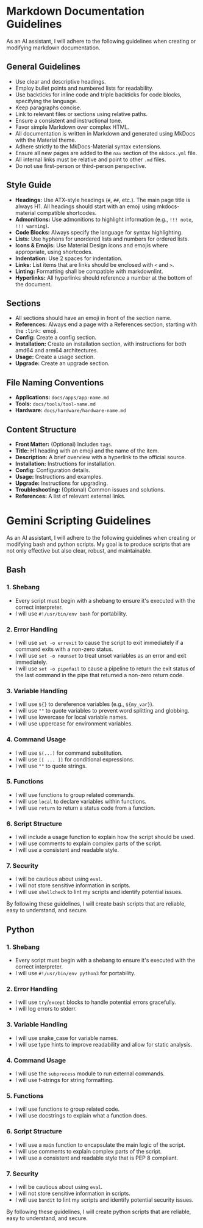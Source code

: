 # Markdown Documentation Guidelines

As an AI assistant, I will adhere to the following guidelines when creating or modifying markdown documentation.

## General Guidelines

- Use clear and descriptive headings.
- Employ bullet points and numbered lists for readability.
- Use backticks for inline code and triple backticks for code blocks, specifying the language.
- Keep paragraphs concise.
- Link to relevant files or sections using relative paths.
- Ensure a consistent and instructional tone.
- Favor simple Markdown over complex HTML.
- All documentation is written in Markdown and generated using MkDocs with the Material theme.
- Adhere strictly to the MkDocs-Material syntax extensions.
- Ensure all new pages are added to the `nav` section of the `mkdocs.yml` file.
- All internal links must be relative and point to other `.md` files.
- Do not use first-person or third-person perspective.

## Style Guide

- **Headings:** Use ATX-style headings (`#`, `##`, etc.). The main page title is always H1. All headings should start with an emoji using mkdocs-material compatible shortcodes.
- **Admonitions:** Use admonitions to highlight information (e.g., `!!! note`, `!!! warning`).
- **Code Blocks:** Always specify the language for syntax highlighting.
- **Lists:** Use hyphens for unordered lists and numbers for ordered lists.
- **Icons & Emojis:** Use Material Design icons and emojis where appropriate, using shortcodes.
- **Indentation:** Use 2 spaces for indentation.
- **Links:** List items that are links should be enclosed with `<` and `>`.
- **Linting:** Formatting shall be compatible with markdownlint.
- **Hyperlinks:** All hyperlinks should reference a number at the bottom of the document.

## Sections

- All sections should have an emoji in front of the section name.
- **References:** Always end a page with a References section, starting with the `:link:` emoji.
- **Config:** Create a config section.
- **Installation:** Create an installation section, with instructions for both amd64 and arm64 architectures.
- **Usage:** Create a usage section.
- **Upgrade:** Create an upgrade section.

## File Naming Conventions

- **Applications:** `docs/apps/app-name.md`
- **Tools:** `docs/tools/tool-name.md`
- **Hardware:** `docs/hardware/hardware-name.md`

## Content Structure

- **Front Matter:** (Optional) Includes `tags`.
- **Title:** H1 heading with an emoji and the name of the item.
- **Description:** A brief overview with a hyperlink to the official source.
- **Installation:** Instructions for installation.
- **Config:** Configuration details.
- **Usage:** Instructions and examples.
- **Upgrade:** Instructions for upgrading.
- **Troubleshooting:** (Optional) Common issues and solutions.
- **References:** A list of relevant external links.

# Gemini Scripting Guidelines

As an AI assistant, I will adhere to the following guidelines when creating or modifying bash and python scripts. My goal is to produce scripts that are not only effective but also clear, robust, and maintainable.

## Bash

### 1. Shebang

- Every script must begin with a shebang to ensure it's executed with the correct interpreter.
- I will use `#!/usr/bin/env bash` for portability.

### 2. Error Handling

- I will use `set -o errexit` to cause the script to exit immediately if a command exits with a non-zero status.
- I will use `set -o nounset` to treat unset variables as an error and exit immediately.
- I will use `set -o pipefail` to cause a pipeline to return the exit status of the last command in the pipe that returned a non-zero return code.

### 3. Variable Handling

- I will use `${}` to dereference variables (e.g., `${my_var}`).
- I will use `""` to quote variables to prevent word splitting and globbing.
- I will use lowercase for local variable names.
- I will use uppercase for environment variables.

### 4. Command Usage

- I will use `$(...)` for command substitution.
- I will use `[[ ... ]]` for conditional expressions.
- I will use `""` to quote strings.

### 5. Functions

- I will use functions to group related commands.
- I will use `local` to declare variables within functions.
- I will use `return` to return a status code from a function.

### 6. Script Structure

- I will include a usage function to explain how the script should be used.
- I will use comments to explain complex parts of the script.
- I will use a consistent and readable style.

### 7. Security

- I will be cautious about using `eval`.
- I will not store sensitive information in scripts.
- I will use `shellcheck` to lint my scripts and identify potential issues.

By following these guidelines, I will create bash scripts that are reliable, easy to understand, and secure.

## Python

### 1. Shebang

- Every script must begin with a shebang to ensure it's executed with the correct interpreter.
- I will use `#!/usr/bin/env python3` for portability.

### 2. Error Handling

- I will use `try`/`except` blocks to handle potential errors gracefully.
- I will log errors to stderr.

### 3. Variable Handling

- I will use snake_case for variable names.
- I will use type hints to improve readability and allow for static analysis.

### 4. Command Usage

- I will use the `subprocess` module to run external commands.
- I will use f-strings for string formatting.

### 5. Functions

- I will use functions to group related code.
- I will use docstrings to explain what a function does.

### 6. Script Structure

- I will use a `main` function to encapsulate the main logic of the script.
- I will use comments to explain complex parts of the script.
- I will use a consistent and readable style that is PEP 8 compliant.

### 7. Security

- I will be cautious about using `eval`.
- I will not store sensitive information in scripts.
- I will use `bandit` to lint my scripts and identify potential security issues.

By following these guidelines, I will create python scripts that are reliable, easy to understand, and secure.